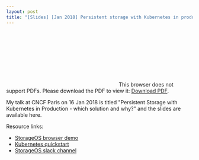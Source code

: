 ```yaml
---
layout: post
title: "[Slides] [Jan 2018] Persistent storage with Kubernetes in production - CNCF Paris"
---
```


<object data="http://www.oicheryl.com/resources/2018-1-16-persistent-storage.pdf" type="application/pdf" width="700px" height="700px">
    <embed src="http://www.oicheryl.com/resources/2018-1-16-persistent-storage.pdf">
        This browser does not support PDFs. Please download the PDF to view it: <a href="http://www.oicheryl.com/resources/2018-1-16-persistent-storage.pdf">Download PDF</a>.
    </embed>
</object>

My talk at CNCF Paris on 16 Jan 2018 is titled "Persistent Storage with Kubernetes in Production - which solution and why?" and the slides are available here.

Resource links:
* [StorageOS browser demo](https://demo.storageos.cloud)
* [Kubernetes quickstart](https://storageos.com/kubernetes)
* [StorageOS slack channel](https://slack.storageos.com)
